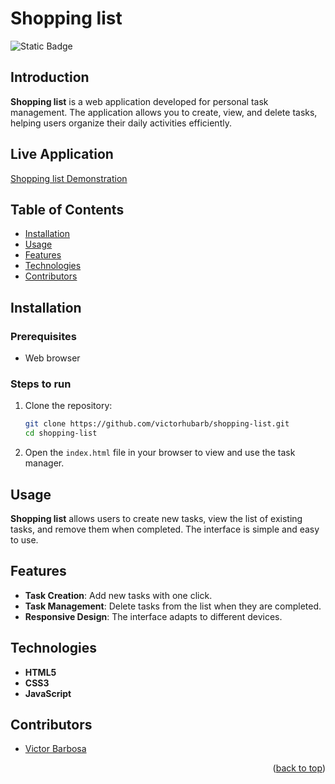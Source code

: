 # Shopping list <a name="readme-top"></a>
![Static Badge](https://img.shields.io/badge/status-completed-green?style=for-the-badge)

## Introduction
**Shopping list** is a web application developed for personal task management. The application allows you to create, view, and delete tasks, helping users organize their daily activities efficiently.

## Live Application
[Shopping list Demonstration]()

## Table of Contents
- [Installation](#installation)
- [Usage](#usage)
- [Features](#features)
- [Technologies](#technologies)
- [Contributors](#contributors)

## Installation

### Prerequisites
- Web browser

### Steps to run
1. Clone the repository:
   ```bash
   git clone https://github.com/victorhubarb/shopping-list.git
   cd shopping-list
   ```
2. Open the `index.html` file in your browser to view and use the task manager.

## Usage
**Shopping list** allows users to create new tasks, view the list of existing tasks, and remove them when completed. The interface is simple and easy to use.

## Features
- **Task Creation**: Add new tasks with one click.
- **Task Management**: Delete tasks from the list when they are completed.
- **Responsive Design**: The interface adapts to different devices.

## Technologies
- **HTML5**
- **CSS3**
- **JavaScript**

## Contributors
- [Victor Barbosa](https://github.com/victorhubarb)
<p align="right">(<a href="#readme-top">back to top</a>)</p>
